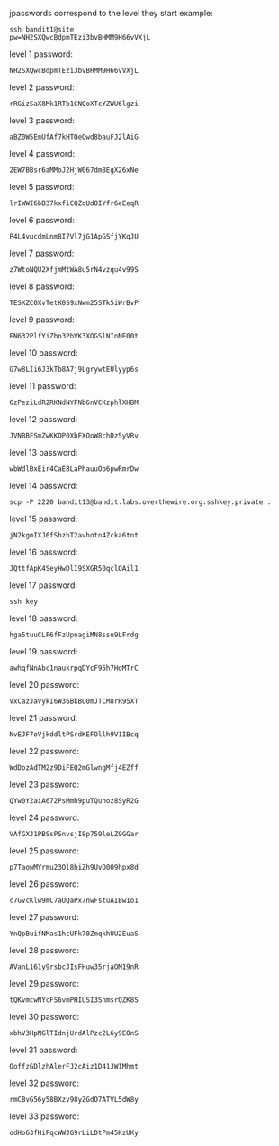 jpasswords correspond to the level they start
example:
```
ssh bandit1@site 
pw=NH2SXQwcBdpmTEzi3bvBHMM9H66vVXjL
```


level 1 password:
```
NH2SXQwcBdpmTEzi3bvBHMM9H66vVXjL
```
level 2 password:
```
rRGizSaX8Mk1RTb1CNQoXTcYZWU6lgzi
```
level 3 password: 
```
aBZ0W5EmUfAf7kHTQeOwd8bauFJ2lAiG
```
level 4 password:
```
2EW7BBsr6aMMoJ2HjW067dm8EgX26xNe
```
level 5 password:
```
lrIWWI6bB37kxfiCQZqUdOIYfr6eEeqR
```
level 6 password:
```
P4L4vucdmLnm8I7Vl7jG1ApGSfjYKqJU
```
level 7 password: 
```
z7WtoNQU2XfjmMtWA8u5rN4vzqu4v99S
```
level 8 password: 
```
TESKZC0XvTetK0S9xNwm25STk5iWrBvP
```
level 9 password:
```
EN632PlfYiZbn3PhVK3XOGSlNInNE00t
```
level 10 password:
```
G7w8LIi6J3kTb8A7j9LgrywtEUlyyp6s
```
level 11 password:
```
6zPeziLdR2RKNdNYFNb6nVCKzphlXHBM
```
level 12 password: 
```
JVNBBFSmZwKKOP0XbFXOoW8chDz5yVRv
```
level 13 password:
```
wbWdlBxEir4CaE8LaPhauuOo6pwRmrDw
```
level 14 password:
```
scp -P 2220 bandit13@bandit.labs.overthewire.org:sshkey.private .
```
level 15 password:
```
jN2kgmIXJ6fShzhT2avhotn4Zcka6tnt
```
level 16 password:
```
JQttfApK4SeyHwDlI9SXGR50qclOAil1
```
level 17 password: 
```
ssh key
```
level 18 password: 
```
hga5tuuCLF6fFzUpnagiMN8ssu9LFrdg
```
level 19 password:
```
awhqfNnAbc1naukrpqDYcF95h7HoMTrC
```
level 20 password:
```
VxCazJaVykI6W36BkBU0mJTCM8rR95XT
```
level 21 password: 
```
NvEJF7oVjkddltPSrdKEFOllh9V1IBcq
```
level 22 password: 
```
WdDozAdTM2z9DiFEQ2mGlwngMfj4EZff
```
level 23 password: 
```
QYw0Y2aiA672PsMmh9puTQuhoz8SyR2G
```
level 24 password: 
```
VAfGXJ1PBSsPSnvsjI8p759leLZ9GGar
```
level 25 password: 
```
p7TaowMYrmu23Ol8hiZh9UvD0O9hpx8d
```
level 26 password:
```
c7GvcKlw9mC7aUQaPx7nwFstuAIBw1o1
```
level 27 password: 
```
YnQpBuifNMas1hcUFk70ZmqkhUU2EuaS
```
level 28 password:
```
AVanL161y9rsbcJIsFHuw35rjaOM19nR
```
level 29 password: 
```
tQKvmcwNYcFS6vmPHIUSI3ShmsrQZK8S
```
level 30 password: 
```
xbhV3HpNGlTIdnjUrdAlPzc2L6y9EOnS
```
level 31 password: 
```
OoffzGDlzhAlerFJ2cAiz1D41JW1Mhmt
```
level 32 password:
```
rmCBvG56y58BXzv98yZGdO7ATVL5dW8y
```
level 33 password:
```
odHo63fHiFqcWWJG9rLiLDtPm45KzUKy
```
